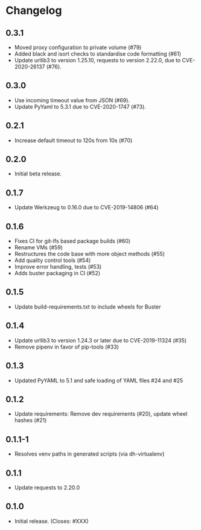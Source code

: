 # Changelog

## 0.3.1

  * Moved proxy configuration to private volume (#79)
  * Added black and isort checks to standardise code formatting (#61)
  * Update urllib3 to version 1.25.10, requests to version 2.22.0, due to CVE-2020-26137 (#76).

## 0.3.0

  * Use incoming timeout value from JSON (#69).
  * Update PyYaml to 5.3.1 due to CVE-2020-1747 (#73).

## 0.2.1

  * Increase default timeout to 120s from 10s (#70)

## 0.2.0

  * Initial beta release.

## 0.1.7

  * Update Werkzeug to 0.16.0 due to CVE-2019-14806 (#64)

## 0.1.6

  * Fixes CI for git-lfs based package builds (#60)
  * Rename VMs (#59)
  * Restructures the code base with more object methods (#55)
  * Add quality control tools (#54)
  * Improve error handling, tests (#53)
  * Adds buster packaging in CI (#52)

## 0.1.5

  * Update build-requirements.txt to include wheels for Buster

## 0.1.4

  * Update urllib3 to version 1.24.3 or later due to CVE-2019-11324 (#35)
  * Remove pipenv in favor of pip-tools (#33)

## 0.1.3

  * Updated PyYAML to 5.1 and safe loading of YAML files
    #24 and #25

## 0.1.2

  * Update requirements: Remove dev requirements (#20), update wheel hashes
    (#21)

## 0.1.1-1

  * Resolves venv paths in generated scripts (via dh-virtualenv)

## 0.1.1

  * Update requests to 2.20.0

## 0.1.0

  * Initial release. (Closes: #XXX)
